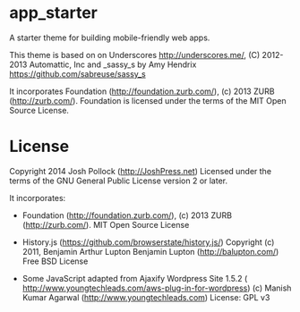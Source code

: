 app_starter
==========

A starter theme for building mobile-friendly web apps.

This theme is based on on Underscores http://underscores.me/, (C) 2012-2013 Automattic, Inc and _sassy_s by Amy Hendrix https://github.com/sabreuse/sassy_s

It incorporates Foundation (http://foundation.zurb.com/), (c) 2013 ZURB (http://zurb.com/).
Foundation is licensed under the terms of the MIT Open Source License.

License
=======
Copyright 2014 Josh Pollock (http://JoshPress.net)
Licensed under the terms of the GNU General Public License version 2 or later.

It incorporates:

* Foundation (http://foundation.zurb.com/), (c) 2013 ZURB (http://zurb.com/). MIT Open Source License

* History.js (https://github.com/browserstate/history.js/) Copyright (c) 2011, Benjamin Arthur Lupton Benjamin Lupton (http://balupton.com/) Free BSD License

* Some JavaScript adapted from Ajaxify Wordpress Site 1.5.2 ( http://www.youngtechleads.com/aws-plug-in-for-wordpress) (c) Manish Kumar Agarwal (http://www.youngtechleads.com) License: GPL v3
